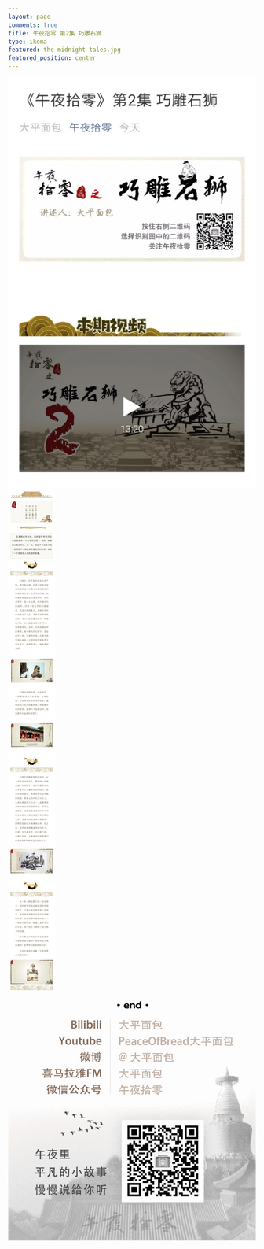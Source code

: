 ```yaml
---
layout: page
comments: true
title: 午夜拾零 第2集 巧雕石狮
type: ikema
featured: the-midnight-tales.jpg
featured_position: center
---
```

<img src="/assets/img/posts/midnight-tales/story/02/01.jpg"/><br/>
<a style="cursor:pointer" onclick="showVideo()" title="去收看 午夜拾零 第2集 巧雕石狮"><img src="/assets/img/posts/midnight-tales/story/02/03.jpg"/></a><br/>
<img src="/assets/img/posts/midnight-tales/story/02/04.jpg"/><br/>
<img src="/assets/img/posts/midnight-tales/qr.gif" alt="扫码关注午夜拾零"/>

<script language="javascript">
function showVideo(){
    dialog({
        title: '午夜拾零',
	    content: '请选择观看平台',
        quickClose: true,
        button: [
            {
                value: '去B站观看',
                callback: function () {
                    window.open("https://www.bilibili.com/video/av51235585/");
                    this.content('正在跳转，请稍候...');
                    var that = this;
                    setTimeout(function () {
                        that.close().remove();
                    }, 2000);
                    return false;
                },
                autofocus: true
            },
            {
                value: '去Youtube观看',
                callback: function () {
                    window.open("https://www.youtube.com/watch?v=ETrvgt1E77M&list=PL5TIvm2gr37JVHe9RY1ErZV1dnsbn-DkQ&index=2");
                    this.content('正在跳转，请稍候...');
                    var that = this;
                    setTimeout(function () {
                        that.close().remove();
                    }, 2000);
                    return false;
                }
            }
        ]
    }).show();
}
</script>
